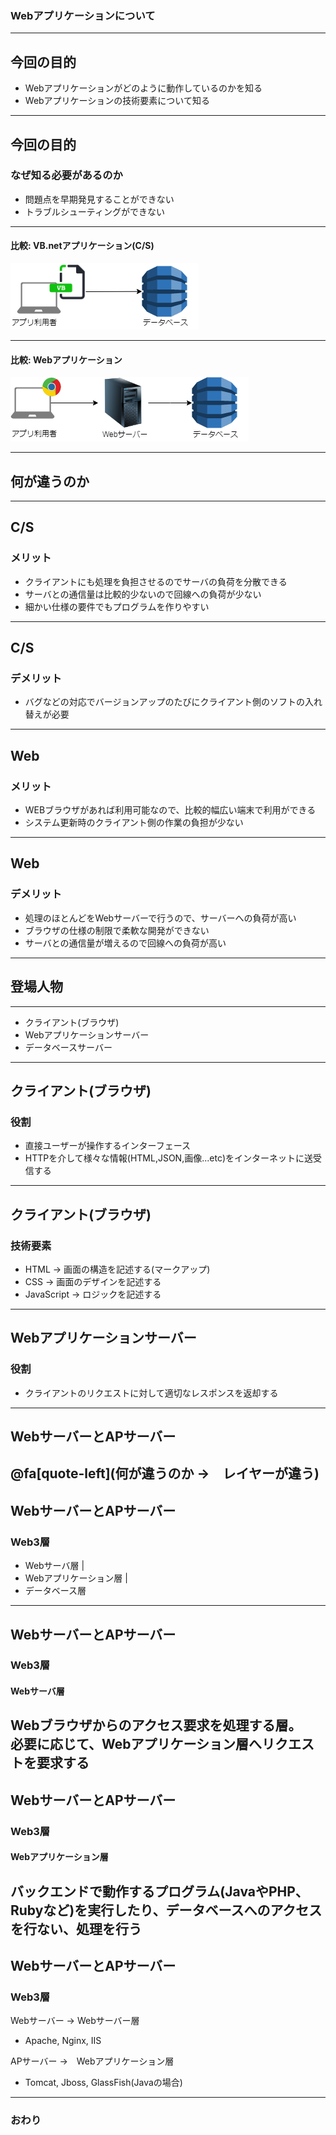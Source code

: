 ### Webアプリケーションについて


---


## 今回の目的
- Webアプリケーションがどのように動作しているのかを知る
- Webアプリケーションの技術要素について知る
---
## 今回の目的
### なぜ知る必要があるのか
- 問題点を早期発見することができない
- トラブルシューティングができない
---
#### 比較: VB.netアプリケーション(C/S)
![VB.net全体像](./images/vb-simple-overall.png)

---
#### 比較: Webアプリケーション
![Web全体像](./images/web-simple-overall.png)

---
## 何が違うのか
---
## C/S
### メリット
- クライアントにも処理を負担させるのでサーバの負荷を分散できる
- サーバとの通信量は比較的少ないので回線への負荷が少ない
- 細かい仕様の要件でもプログラムを作りやすい

---
## C/S
### デメリット
- バグなどの対応でバージョンアップのたびにクライアント側のソフトの入れ替えが必要

---
## Web
### メリット
- WEBブラウザがあれば利用可能なので、比較的幅広い端末で利用ができる
- システム更新時のクライアント側の作業の負担が少ない
---
## Web
### デメリット
- 処理のほとんどをWebサーバーで行うので、サーバーへの負荷が高い
- ブラウザの仕様の制限で柔軟な開発ができない
- サーバとの通信量が増えるので回線への負荷が高い
---
## 登場人物
---
- クライアント(ブラウザ)
- Webアプリケーションサーバー
- データベースサーバー
---
## クライアント(ブラウザ)
### 役割
- 直接ユーザーが操作するインターフェース<br>
- HTTPを介して様々な情報(HTML,JSON,画像...etc)をインターネットに送受信する<br>
---
## クライアント(ブラウザ)
### 技術要素
- HTML → 画面の構造を記述する(マークアップ)
- CSS → 画面のデザインを記述する
- JavaScript → ロジックを記述する
---
## Webアプリケーションサーバー
### 役割
- クライアントのリクエストに対して適切なレスポンスを返却する
---
## WebサーバーとAPサーバー
@fa[quote-left](何が違うのか →　レイヤーが違う)
---
## WebサーバーとAPサーバー
### Web3層
- Webサーバ層 |
- Webアプリケーション層 |
- データベース層
---
## WebサーバーとAPサーバー
### Web3層
####  Webサーバ層
Webブラウザからのアクセス要求を処理する層。<br>必要に応じて、Webアプリケーション層へリクエストを要求する
---
## WebサーバーとAPサーバー
### Web3層
####  Webアプリケーション層
バックエンドで動作するプログラム(JavaやPHP、Rubyなど)を実行したり、データベースへのアクセスを行ない、処理を行う
---
## WebサーバーとAPサーバー
### Web3層
Webサーバー → Webサーバー層
  - Apache, Nginx, IIS
 
APサーバー →　Webアプリケーション層
  - Tomcat, Jboss, GlassFish(Javaの場合)
---
### おわり
